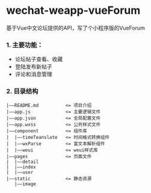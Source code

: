 # wechat-weapp-vueForum
基于Vue中文论坛提供的API，写了个小程序版的VueForum

### 1. 主要功能：

- 论坛帖子查看、收藏
- 登陆发布新帖子
- 评论和消息管理

### 2. 目录结构

```
|——README.md          <= 项目介绍
|——app.js             <= 主要逻辑文件
|——app.json           <= 全局配置文件
|——app.wxss           <= 公共样式文件 
|——component          <= 组件库
|  |——timeTeanslate   <= 时间格式转换组件
|  |——wxParse         <= 富文本解析组件
|  |——weui            <= weui样式库
|——pages              <= 页面文件
|  |——detail
|  |——index           
|  |——user
|——static             <= 静态资源
   |——image
```
